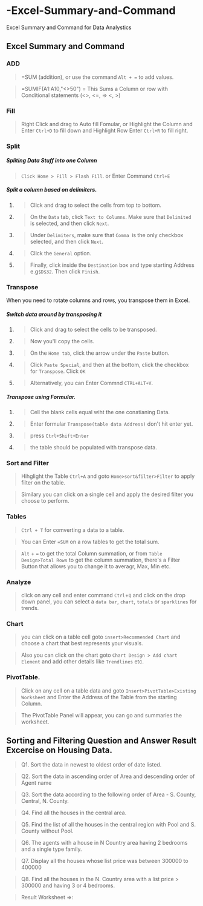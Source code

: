 # -Excel-Summary-and-Command
Excel Summary and Command for Data Analystics


## Excel Summary and Command 

### ADD

> =SUM (addition), or use the command `Alt + =` to add values. 

> =SUMIF(A1:A10,"<>50") = This Sums a Column or row with Conditional statements (<>, <=, => <, >)

### Fill

> Right Click and drag to Auto fill Fomular, or Highlight the Column and Enter `Ctrl+D` to fill down and Highlight Row Enter `Ctrl+R` to fill right.  

### Split 

#####  Spliting Data Stuff into one Column

> `Click Home > Fill > Flash Fill`. or Enter Command `Ctrl+E`

#####  Split a column based on delimiters.

1. > Click and drag to select the cells from top to bottom. 
1. > On the `Data` tab, click `Text to Columns`. Make sure that `Delimited` is selected, and then click `Next`.

2. > Under `Delimiters`, make sure that `Comma `is the only checkbox selected, and then click `Next`.

3. > Click the `General` option. 

4. > Finally, click inside the `Destination` box and type  starting Address e.g`$D$32`. Then click `Finish`.


### Transpose
When you need to rotate columns and rows, you transpose them in Excel.

##### Switch data around by transposing it

1. >  Click and drag to select the cells to be transposed.

2. > Now you'll copy the cells.

3. > On the `Home tab`, click the arrow under the `Paste` button.

4. > Click `Paste Special`, and then at the bottom, click the checkbox for `Transpose`. Click `OK`

5. > Alternatively, you can Enter Commnd `CTRL+ALT+V`. 

##### Transpose using Formular.

1. >  Cell the blank cells equal wiht the one conatianing Data.

2. >  Enter formular `Transpose(table data Address)`  don't hit enter yet.

3. > press `Ctrl+Shift+Enter`

4. >  the table should be populated with transpose data.

### Sort and Filter

> Hihglight the Table `Ctrl+A` and goto `Home>sort&filter>Filter` to apply filter on the table.

> Similary you can click on a single cell and apply the desired filter you choose to perform.


### Tables 

> `Ctrl + T` for comverting a data to a table. 

> You can Enter `=SUM` on a row tables to get the total sum.

>  `Alt` + `=`  to get the total Column summation, or from `Table Design>Total Rows` to get the column summation, there's a Filter Button that allows you to change it to averagr, Max, Min etc.

### Analyze

> click on any cell and enter command `Ctrl`+`Q` and click on the drop down panel, you can select a `data bar`, `chart`, `totals` or `sparklines` for trends. 


### Chart

> you can click on a table cell goto `insert>Recommended Chart` and choose a chart that best represents your visuals.

>  Also you can click on the chart goto `Chart Design > Add chart Element` and add other details like `Trendlines` etc.


### PivotTable.

> Click on any cell on a table data and goto `Insert>PivotTable>Existing Worksheet` and Enter the Address of the Table from the starting Column.

> The PivotTable Panel will appear, you can go and summaries the worksheet.



## Sorting and Filtering Question and Answer Result Excercise on Housing Data.

> Q1. Sort the data in newest to oldest order of date listed.

> Q2. Sort the data in ascending order of Area and descending order of Agent name

> Q3. Sort the data according to the following order of Area - S. County, Central, N. County.

> Q4. Find all the houses in the central area.

> Q5. Find the list of all the houses in the central region with Pool and S. County without Pool.

> Q6. The agents with a house in N Country area having 2 bedrooms and a single type family.

> Q7. Display all the houses whose list price was between 300000 to 400000

> Q8. Find all the houses in the N. Country area with a list price > 300000 and having 3 or 4 bedrooms.

> Result Worksheet =>: 


